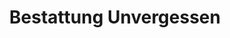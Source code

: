 ---
title: "Bestattung Unvergessen"
url: /brunn-am-gebirge/bestattung-unvergessen/
shop: Bestattungen
---
